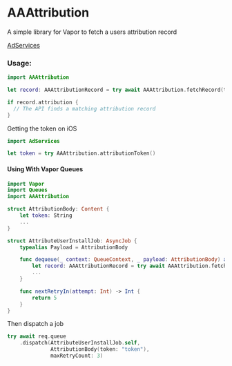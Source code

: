 # AAAttribution
A simple library for Vapor to fetch a users attribution record

[AdServices](https://developer.apple.com/documentation/ad_services)

### Usage:

```swift
import AAAttribution

let record: AAAttributionRecord = try await AAAttribution.fetchRecord(token, client: req.client)

if record.attribution {
  // The API finds a matching attribution record
}

```

Getting the token on iOS
```swift
import AdServices

let token = try AAAttribution.attributionToken()
```



#### Using With Vapor Queues


```swift
import Vapor
import Queues
import AAAttribution

struct AttributionBody: Content {
    let token: String
    ...
}

struct AttributeUserInstallJob: AsyncJob {
    typealias Payload = AttributionBody

    func dequeue(_ context: QueueContext, _ payload: AttributionBody) async throws {
        let record: AAAttributionRecord = try await AAAttribution.fetchRecord(payload.token, client: context.application.client)
        ...
    }

    func nextRetryIn(attempt: Int) -> Int {
        return 5
    }
}
```

Then dispatch a job

```swift
try await req.queue
    .dispatch(AttributeUserInstallJob.self,
              AttributionBody(token: "token"),
              maxRetryCount: 3)
```
